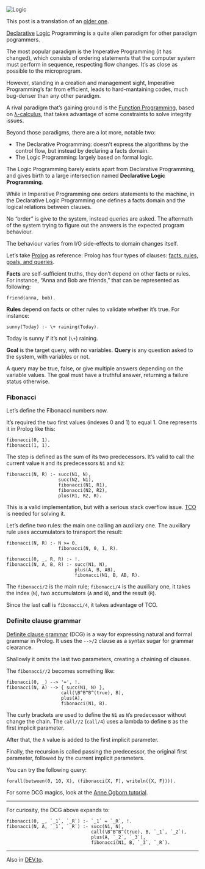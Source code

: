 ![Logic](//cacilhas.cc/img/glider.png)

This post is a translation of an [older one](/2017/11/acumuladores.html).

[Declarative](https://en.wikipedia.org/wiki/Declarative_programming) [Logic](https://en.wikipedia.org/wiki/Logic_programming) Programming is a quite alien paradigm for other paradigm pogrammers.

The most popular paradigm is the Imperative Programming (it has changed), which consists of ordering statements that the computer system must perform in sequence, respecting flow changes. It’s as close as possible to the microprogram.

However, standing in a creation and management sight, Imperative Programming’s far from efficient, leads to hard-mantaining codes, much bug-denser than any other paradigm.

A rival paradigm that’s gaining ground is the [Function Programming](https://en.wikipedia.org/wiki/Functional_programming), based on [λ-calculus](https://en.wikipedia.org/wiki/Lambda_calculus), that takes advantage of some constraints to solve integrity issues.

Beyond those paradigms, there are a lot more, notable two:

*   The Declarative Programming: doesn’t express the algorithms by the control flow, but instead by declaring a facts domain.
*   The Logic Programming: largely based on formal logic.

The Logic Programming barely exists apart from Declarative Programming, and gives birth to a large intersection named **Declarative Logic Programming**.

While in Imperative Programming one orders statements to the machine, in the Declarative Logic Programming one defines a facts domain and the logical relations between clauses.

No “order” is give to the system, instead queries are asked. The aftermath of the system trying to figure out the answers is the expected program behaviour.

The behaviour varies from I/O side-effects to domain changes itself.

Let’s take [Prolog](https://www.swi-prolog.org/) as reference: Prolog has four types of clauses: [facts, rules, goals, and queries](http://www.ablmcc.edu.hk/~scy/prolog/pro02.htm).

**Facts** are self-sufficient truths, they don’t depend on other facts or rules. For instance, “Anna and Bob are friends,” that can be represented as following:

    friend(anna, bob).

**Rules** depend on facts or other rules to validate whether it’s true. For instance:

    sunny(Today) :- \+ raining(Today).

Today is sunny if it’s not (`\+`) raining.

**Goal** is the target query, with no variables. **Query** is any question asked to the system, with variables or not.

A query may be true, false, or give multiple answers depending on the variable values. The goal must have a truthful answer, returning a failure status otherwise.

### Fibonacci

Let’s define the Fibonacci numbers now.

It’s required the two first values (indexes 0 and 1) to equal 1. One represents it in Prolog like this:

    fibonacci(0, 1).
    fibonacci(1, 1).

The step is defined as the sum of its two predecessors. It’s valid to call the current value `N` and its predecessors `N1` and `N2`:

    fibonacci(N, R) :- succ(N1, N),
                       succ(N2, N1),
                       fibonacci(N1, R1),
                       fibonacci(N2, R2),
                       plus(R1, R2, R).

This is a valid implementation, but with a serious stack overflow issue. [TCO](http://wiki.c2.com/?TailCallOptimization) is needed for solving it.

Let’s define two rules: the main one calling an auxiliary one. The auxiliary rule uses accumulators to transport the result:

    fibonacci(N, R) :- N >= 0,
                       fibonacci(N, 0, 1, R).
    
    fibonacci(0, _, R, R) :- !.
    fibonacci(N, A, B, R) :- succ(N1, N),
                             plus(A, B, AB),
                             fibonacci(N1, B, AB, R).

The `fibonacci/2` is the main rule; `fibonacci/4` is the auxiliary one, it takes the index (`N`), two accumulators (`A` and `B`), and the result (`R`).

Since the last call is `fibonacci/4`, it takes advantage of TCO.

### Definite clause grammar

[Definite clause grammar](https://www.swi-prolog.org/pldoc/man?section=DCG) (DCG) is a way for expressing natural and formal grammar in Prolog. It uses the `-->/2` clause as a syntax sugar for grammar clearance.

Shallowly it omits the last two parameters, creating a chaining of clauses.

The `fibonacci//2` becomes something like:

    fibonacci(0, _) --> '=', !.
    fibonacci(N, A) --> { succ(N1, N) },
                        call(\B^B^B^(true), B),
                        plus(A),
                        fibonacci(N1, B).

The curly brackets are used to define the `N1` as `N`’s predecessor without change the chain. The `call//2` (`call/4`) uses a lambda to define `B` as the first implicit parameter.

After that, the `A` value is added to the first implicit parameter.

Finally, the recursion is called passing the predecessor, the original first parameter, followed by the current implicit parameters.

You can try the following query:

    forall(between(0, 10, X), (fibonacci(X, F), writeln({X, F}))).

For some DCG magics, look at the [Anne Ogborn tutorial](http://www.pathwayslms.com/swipltuts/dcg/).

* * *

For curiosity, the DCG above expands to:

    fibonacci(0, _, `_1`, `_R`) :- `_1` = `_R`, !.
    fibonacci(N, A, `_1`, `_R`) :- succ(N1, N),
                                   call(\B^B^B^(true), B, `_1`, `_2`),
                                   plus(A, `_2`, `_3`),
                                   fibonacci(N1, B, `_3`, `_R`).

* * *

Also in [DEV.to](https://dev.to/cacilhas/accumulators-in-declarative-logic-programming-5cl7).